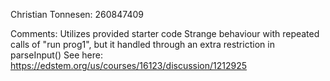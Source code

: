 Christian Tonnesen: 260847409

Comments:
Utilizes provided starter code
Strange behaviour with repeated calls of "run prog1", but it handled through an extra restriction in parseInput()
See here: https://edstem.org/us/courses/16123/discussion/1212925